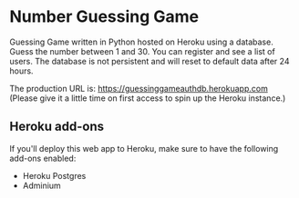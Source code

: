 # Number Guessing Game

Guessing Game written in Python hosted on Heroku using a database. Guess the number between 1 and 30. You can register and see a list of users. The database is not persistent and will reset to default data after 24 hours.

The production URL is: https://guessinggameauthdb.herokuapp.com
(Please give it a little time on first access to spin up the Heroku instance.)

## Heroku add-ons

If you'll deploy this web app to Heroku, make sure to have the following add-ons enabled:

- Heroku Postgres
- Adminium

